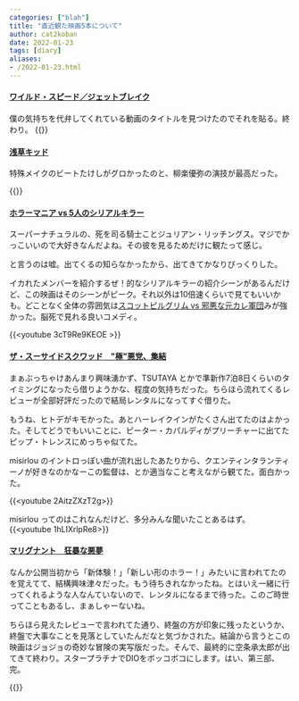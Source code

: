 ```yaml
---
categories: ["blah"]
title: "直近観た映画5本について"
author: cat2koban
date: 2022-01-23
tags: [diary]
aliases:
- /2022-01-23.html
---
```


#### [ワイルド・スピード／ジェットブレイク](https://filmarks.com/movies/72777?mark_id=125904783)

僕の気持ちを代弁してくれている動画のタイトルを見つけたのでそれを貼る。終わり。
{{<youtube PMaJxEtlFIw >}} <br />

#### [浅草キッド](https://filmarks.com/movies/94105?mark_id=125655556)

特殊メイクのビートたけしがグロかったのと、柳楽優弥の演技が最高だった。

{{<youtube sn9IhRxr8rQ >}}

#### [ホラーマニア vs 5人のシリアルキラー](https://filmarks.com/movies/97880?mark_id=126317211)

スーパーナチュラルの、死を司る騎士ことジュリアン・リッチングス。マジでかっこいいので大好きなんだよね。その彼を見るためだけに観たって感じ。

と言うのは嘘。出てくるの知らなかったから、出てきてかなりびっくりした。

イカれたメンバーを紹介するぜ！的なシリアルキラーの紹介シーンがあるんだけど、この映画はそのシーンがピーク。それ以外は10倍速くらいで見てもいいかも。どことなく全体の雰囲気は[スコットピルグリム vs 邪悪な元カレ軍団](https://filmarks.com/movies/5496)みが強かった。脳死で見れる良いコメディ。

{{<youtube 3cT9Re9KEOE >}}

#### [ザ・スーサイドスクワッド　"極"悪党、集結](https://filmarks.com/movies/74474?mark_id=126803053)

まぁぶっちゃけあんまり興味湧かず、TSUTAYA とかで準新作7泊8日くらいのタイミングになったら借りようかな、程度の気持ちだった。ちらほら流れてくるレビューが全部好評だったので結局レンタルになってすぐ借りた。

もうね、ヒトデがキモかった。あとハーレイクインがたくさん出てたのはよかった。そしてどうでもいいことに、ピーター・カパルディがプリーチャーに出てたピップ・トレンスにめっちゃ似てた。

misirlou のイントロっぽい曲が流れ出したあたりから、クエンティンタランティーノが好きなのかなーこの監督は、とか適当なこと考えながら観てた。面白かった。

{{<youtube 2AitzZXzT2g>}} <br />

misirlou ってのはこれなんだけど、多分みんな聞いたことあるはず。
{{<youtube 1hLIXrlpRe8>}}

#### [マリグナント　狂暴な悪夢](https://filmarks.com/movies/88639?mark_id=126803398)

なんか公開当初から「新体験！」「新しい形のホラー！」みたいに言われてたのを覚えてて、結構興味津々だった。もう待ちきれなかったね。とはいえ一緒に行ってくれるような人なんていないので、レンタルになるまで待った。このご時世ってこともあるし、まぁしゃーないね。

ちらほら見えたレビューで言われてた通り、終盤の方が印象に残ったというか、終盤で大事なことを見落としていたんだなと気づかされた。結論から言うとこの映画はジョジョの奇妙な冒険の実写版だった。そんで、最終的に空条承太郎が出てきて終わり。スタープラチナでDIOをボッコボコにします。はい、第三部、完。

{{<youtube y6cZXW-FN48 >}} <br />


